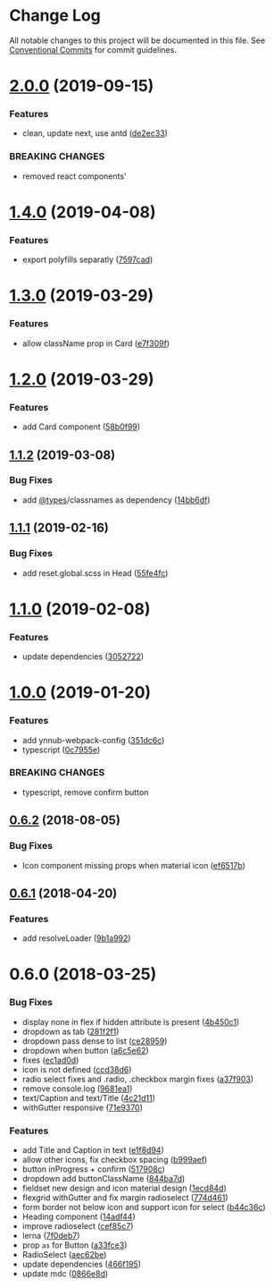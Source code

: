 # Change Log

All notable changes to this project will be documented in this file.
See [Conventional Commits](https://conventionalcommits.org) for commit guidelines.

# [2.0.0](https://github.com/christophehurpeau/ynnub/compare/ynnub@1.4.0...ynnub@2.0.0) (2019-09-15)


### Features

* clean, update next, use antd ([de2ec33](https://github.com/christophehurpeau/ynnub/commit/de2ec33))


### BREAKING CHANGES

* removed react components'





# [1.4.0](https://github.com/christophehurpeau/ynnub/compare/ynnub@1.3.0...ynnub@1.4.0) (2019-04-08)


### Features

* export polyfills separatly ([7597cad](https://github.com/christophehurpeau/ynnub/commit/7597cad))





# [1.3.0](https://github.com/christophehurpeau/ynnub/compare/ynnub@1.2.0...ynnub@1.3.0) (2019-03-29)


### Features

* allow className prop in Card ([e7f309f](https://github.com/christophehurpeau/ynnub/commit/e7f309f))





# [1.2.0](https://github.com/christophehurpeau/ynnub/compare/ynnub@1.1.2...ynnub@1.2.0) (2019-03-29)


### Features

* add Card component ([58b0f99](https://github.com/christophehurpeau/ynnub/commit/58b0f99))





## [1.1.2](https://github.com/christophehurpeau/ynnub/compare/ynnub@1.1.1...ynnub@1.1.2) (2019-03-08)


### Bug Fixes

* add [@types](https://github.com/types)/classnames as dependency ([14bb6df](https://github.com/christophehurpeau/ynnub/commit/14bb6df))





## [1.1.1](https://github.com/christophehurpeau/ynnub/compare/ynnub@1.1.0...ynnub@1.1.1) (2019-02-16)


### Bug Fixes

* add reset.global.scss in Head ([55fe4fc](https://github.com/christophehurpeau/ynnub/commit/55fe4fc))





# [1.1.0](https://github.com/christophehurpeau/ynnub/compare/ynnub@1.0.0...ynnub@1.1.0) (2019-02-08)


### Features

* update dependencies ([3052722](https://github.com/christophehurpeau/ynnub/commit/3052722))





# [1.0.0](https://github.com/christophehurpeau/ynnub/compare/ynnub@0.6.2...ynnub@1.0.0) (2019-01-20)


### Features

* add ynnub-webpack-config ([351dc6c](https://github.com/christophehurpeau/ynnub/commit/351dc6c))
* typescript ([0c7955e](https://github.com/christophehurpeau/ynnub/commit/0c7955e))


### BREAKING CHANGES

* typescript, remove confirm button





<a name="0.6.2"></a>
## [0.6.2](https://github.com/christophehurpeau/ynnub/compare/ynnub@0.6.1...ynnub@0.6.2) (2018-08-05)


### Bug Fixes

* Icon component missing props when material icon ([ef6517b](https://github.com/christophehurpeau/ynnub/commit/ef6517b))




<a name="0.6.1"></a>
## [0.6.1](https://github.com/christophehurpeau/ynnub/compare/ynnub@0.6.0...ynnub@0.6.1) (2018-04-20)


### Features

* add resolveLoader ([9b1a992](https://github.com/christophehurpeau/ynnub/commit/9b1a992))




<a name="0.6.0"></a>
# 0.6.0 (2018-03-25)


### Bug Fixes

* display none in flex if hidden attribute is present ([4b450c1](https://github.com/christophehurpeau/ynnub/commit/4b450c1))
* dropdown as tab ([281f2f1](https://github.com/christophehurpeau/ynnub/commit/281f2f1))
* dropdown pass dense to list ([ce28959](https://github.com/christophehurpeau/ynnub/commit/ce28959))
* dropdown when button ([a6c5e62](https://github.com/christophehurpeau/ynnub/commit/a6c5e62))
* fixes ([ec1ad0d](https://github.com/christophehurpeau/ynnub/commit/ec1ad0d))
* icon is not defined ([ccd38d6](https://github.com/christophehurpeau/ynnub/commit/ccd38d6))
* radio select fixes and .radio, .checkbox margin fixes ([a37f903](https://github.com/christophehurpeau/ynnub/commit/a37f903))
* remove console.log ([9681ea1](https://github.com/christophehurpeau/ynnub/commit/9681ea1))
* text/Caption and text/Title ([4c21d11](https://github.com/christophehurpeau/ynnub/commit/4c21d11))
* withGutter responsive ([71e9370](https://github.com/christophehurpeau/ynnub/commit/71e9370))


### Features

* add Title and Caption in text ([e1f8d94](https://github.com/christophehurpeau/ynnub/commit/e1f8d94))
* allow other icons, fix checkbox spacing ([b999aef](https://github.com/christophehurpeau/ynnub/commit/b999aef))
* button inProgress + confirm ([517908c](https://github.com/christophehurpeau/ynnub/commit/517908c))
* dropdown add buttonClassName ([844ba7d](https://github.com/christophehurpeau/ynnub/commit/844ba7d))
* fieldset new design and icon material design ([1ecd84d](https://github.com/christophehurpeau/ynnub/commit/1ecd84d))
* flexgrid withGutter and fix margin radioselect ([774d461](https://github.com/christophehurpeau/ynnub/commit/774d461))
* form border not below icon and support icon for select ([b44c36c](https://github.com/christophehurpeau/ynnub/commit/b44c36c))
* Heading component ([14adf44](https://github.com/christophehurpeau/ynnub/commit/14adf44))
* improve radioselect ([cef85c7](https://github.com/christophehurpeau/ynnub/commit/cef85c7))
* lerna ([7f0deb7](https://github.com/christophehurpeau/ynnub/commit/7f0deb7))
* prop `as` for Button ([a33fce3](https://github.com/christophehurpeau/ynnub/commit/a33fce3))
* RadioSelect ([aec62be](https://github.com/christophehurpeau/ynnub/commit/aec62be))
* update dependencies ([466f195](https://github.com/christophehurpeau/ynnub/commit/466f195))
* update mdc ([0866e8d](https://github.com/christophehurpeau/ynnub/commit/0866e8d))
